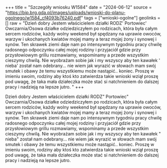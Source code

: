 +++
title = "Szczegóły wniosku W1584"
date = "2024-06-12"
source = "https://bip.brg.gda.pl/images/uploads/wnioski-do-planu-ogolnego/w1584_cf4093b76240.pdf"
tags = ["wnioski-ogolne"]
geolinks = []
raw = "Dzień dobry Jestem właścicielem działki RODZ' Portowiec' Owczarnia/Osowa działke odziedziczyłem po rodzicach, która była całym sercem rodziców, każdy wolny weekend był spędzany na uprawie owoców, warzyw i ukochanych kwiatów mojej mamy a teraz mojej żony i synowej i synów. Ten skrawek ziemi daje nam po intensywnym tygodniu pracy chwilę radosnego odpoczynku całej mojej rodziny i przyjaciół gdzie przy przysłowiowym grillu rozmawiamy, wspominamy a przede wszystkim cieszymy chwilą. Nie wyobrażam sobie jak i my wszyscy aby ten kawałek ' nieba' został nam odebrany... nie wiem jak wyrazić w słowach mam swój smutek i obawy że temu wszystkiemu może nastąpić.. koniec. Proszę w imieniu swoim, rodziny aby ktoś kto zatwierdza takie wnioski wziął proszę pod uwagę, że taka mała działeczka może stać si natchnieniem do dalszej pracy i nadzieją na lepsze jutro. "
+++

Dzień dobry Jestem właścicielem działki RODZ" Portowiec" Owczarnia/Osowa działke
odziedziczyłem po rodzicach, która była całym sercem rodziców, każdy wolny weekend był
spędzany na uprawie owoców, warzyw i ukochanych kwiatów mojej mamy a teraz mojej żony i
synowej i synów. Ten skrawek ziemi daje nam po intensywnym tygodniu pracy chwilę radosnego
odpoczynku całej mojej rodziny i przyjaciół gdzie przy przysłowiowym grillu rozmawiamy,
wspominamy a przede wszystkim cieszymy chwilą. Nie wyobrażam sobie jak i my wszyscy aby
ten kawałek " nieba" został nam odebrany... nie wiem jak wyrazić w słowach mam swój smutek i
obawy że temu wszystkiemu może nastąpić.. koniec. Proszę w imieniu swoim, rodziny aby ktoś
kto zatwierdza takie wnioski wziął proszę pod uwagę, że taka mała działeczka może stać si
natchnieniem do dalszej pracy i nadzieją na lepsze jutro.




